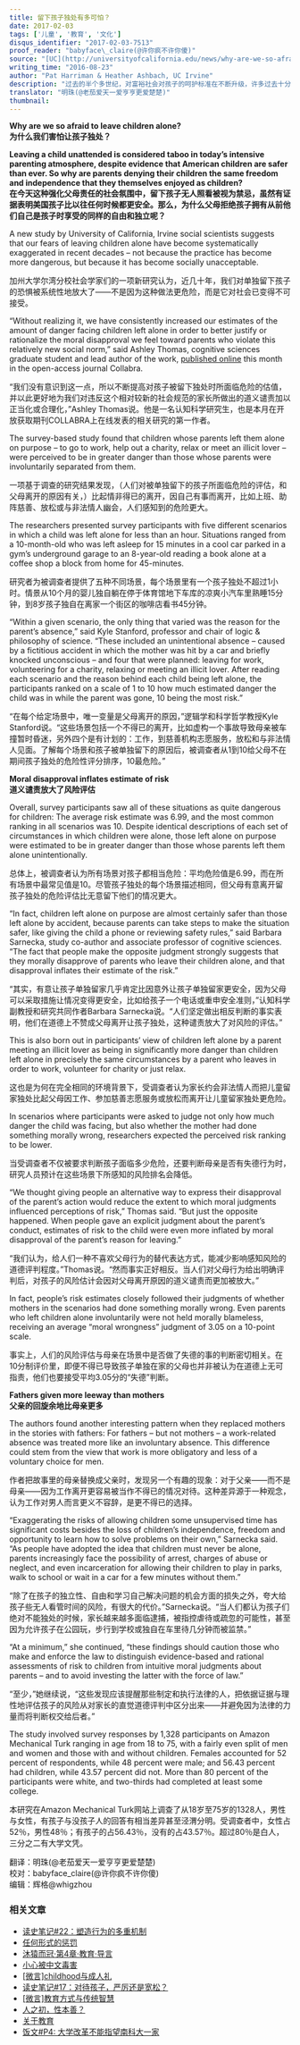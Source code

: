 ```yaml
---
title: 留下孩子独处有多可怕？
date: 2017-02-03
tags: ['儿童', '教育', '文化']
disqus_identifier: "2017-02-03-7513"
proof_reader: "babyface\_claire(@许你疯不许你傻)"
source: "[UC](http://universityofcalifornia.edu/news/why-are-we-so-afraid-leave-children-alone)"
writing_time: "2016-08-23"
author: "Pat Harriman & Heather Ashbach, UC Irvine"
description: "过去的半个多世纪，对富裕社会对孩子的呵护标准在不断升级，许多过去十分平常的事情如今已变得不可接受，比如将孩子单独留在家里，或者让孩子到离家几百米远的商店买东西，都可能被视为虐待儿童，大人们变得越来越紧张，虽然孩子们比过去安全得多……"
translator: "明珠(@老茄爱天一爱亨亨更爱楚楚)"
thumbnail:
---
```


**Why are we so afraid to leave children alone?**  
**为什么我们害怕让孩子独处？**

**Leaving a child unattended is considered taboo in today’s intensive parenting atmosphere, despite evidence that American children are safer than ever. So why are parents denying their children the same freedom and independence that they themselves enjoyed as children?**  
**在今天这种强化父母责任的社会氛围中，留下孩子无人照看被视为禁忌，虽然有证据表明美国孩子比以往任何时候都更安全。那么，为什么父母拒绝孩子拥有从前他们自己是孩子时享受的同样的自由和独立呢？**

A new study by University of California, Irvine social scientists suggests that our fears of leaving children alone have become systematically exaggerated in recent decades – not because the practice has become more dangerous, but because it has become socially unacceptable.

加州大学尔湾分校社会学家们的一项新研究认为，近几十年，我们对单独留下孩子的恐惧被系统性地放大了——不是因为这种做法更危险，而是它对社会已变得不可接受。

“Without realizing it, we have consistently increased our estimates of the amount of danger facing children left alone in order to better justify or rationalize the moral disapproval we feel toward parents who violate this relatively new social norm,” said Ashley Thomas, cognitive sciences graduate student and lead author of the work, [published online](http://www.collabra.org/articles/10.1525/collabra.33/) this month in the open-access journal Collabra.

“我们没有意识到这一点，所以不断提高对孩子被留下独处时所面临危险的估值，并以此更好地为我们对违反这个相对较新的社会规范的家长所做出的道义谴责加以正当化或合理化，”Ashley Thomas说。他是一名认知科学研究生，也是本月在开放获取期刊COLLABRA上在线发表的相关研究的第一作者。

The survey-based study found that children whose parents left them alone on purpose – to go to work, help out a charity, relax or meet an illicit lover – were perceived to be in greater danger than those whose parents were involuntarily separated from them.

一项基于调查的研究结果发现，（人们对被单独留下的孩子所面临危险的评估，和父母离开的原因有关，）比起情非得已的离开，因自己有事而离开，比如上班、助阵慈善、放松或与非法情人幽会，人们感知到的危险更大。

The researchers presented survey participants with five different scenarios in which a child was left alone for less than an hour. Situations ranged from a 10-month-old who was left asleep for 15 minutes in a cool car parked in a gym’s underground garage to an 8-year-old reading a book alone at a coffee shop a block from home for 45-minutes.

研究者为被调查者提供了五种不同场景，每个场景里有一个孩子独处不超过1小时。情景从10个月的婴儿独自躺在停于体育馆地下车库的凉爽小汽车里熟睡15分钟，到8岁孩子独自在离家一个街区的咖啡店看书45分钟。

“Within a given scenario, the only thing that varied was the reason for the parent’s absence,” said Kyle Stanford, professor and chair of logic & philosophy of science. “These included an unintentional absence – caused by a fictitious accident in which the mother was hit by a car and briefly knocked unconscious – and four that were planned: leaving for work, volunteering for a charity, relaxing or meeting an illicit lover. After reading each scenario and the reason behind each child being left alone, the participants ranked on a scale of 1 to 10 how much estimated danger the child was in while the parent was gone, 10 being the most risk.”

“在每个给定场景中，唯一变量是父母离开的原因，”逻辑学和科学哲学教授Kyle Stanford说。“这些场景包括一个不得已的离开，比如虚构一个事故导致母亲被车撞暂时昏迷，另外四个是有计划的：工作，到慈善机构志愿服务，放松和与非法情人见面。了解每个场景和孩子被单独留下的原因后，被调查者从1到10给父母不在期间孩子独处的危险性评分排序，10最危险。”

**Moral disapproval inflates estimate of risk**  
**道义谴责放大了风险评估**

Overall, survey participants saw all of these situations as quite dangerous for children: The average risk estimate was 6.99, and the most common ranking in all scenarios was 10. Despite identical descriptions of each set of circumstances in which children were alone, those left alone on purpose were estimated to be in greater danger than those whose parents left them alone unintentionally.

总体上，被调查者认为所有场景对孩子都相当危险：平均危险值是6.99，而在所有场景中最常见值是10。尽管孩子独处的每个场景描述相同，但父母有意离开留孩子独处的危险评估比无意留下他们的情况更大。

“In fact, children left alone on purpose are almost certainly safer than those left alone by accident, because parents can take steps to make the situation safer, like giving the child a phone or reviewing safety rules,” said Barbara Sarnecka, study co-author and associate professor of cognitive sciences. “The fact that people make the opposite judgment strongly suggests that they morally disapprove of parents who leave their children alone, and that disapproval inflates their estimate of the risk.”

“其实，有意让孩子单独留家几乎肯定比因意外让孩子单独留家更安全，因为父母可以采取措施让情况变得更安全，比如给孩子一个电话或重申安全准则，”认知科学副教授和研究共同作者Barbara Sarnecka说。“人们坚定做出相反判断的事实表明，他们在道德上不赞成父母离开让孩子独处，这种谴责放大了对风险的评估。”

This is also born out in participants’ view of children left alone by a parent meeting an illicit lover as being in significantly more danger than children left alone in precisely the same circumstances by a parent who leaves in order to work, volunteer for charity or just relax.

这也是为何在完全相同的环境背景下，受调查者认为家长约会非法情人而把儿童留家独处比起父母因工作、参加慈善志愿服务或放松而离开让儿童留家独处更危险。

In scenarios where participants were asked to judge not only how much danger the child was facing, but also whether the mother had done something morally wrong, researchers expected the perceived risk ranking to be lower.

当受调查者不仅被要求判断孩子面临多少危险，还要判断母亲是否有失德行为时，研究人员预计在这些场景下所感知的风险排名会降低。

“We thought giving people an alternative way to express their disapproval of the parent’s action would reduce the extent to which moral judgments influenced perceptions of risk,” Thomas said. “But just the opposite happened. When people gave an explicit judgment about the parent’s conduct, estimates of risk to the child were even more inflated by moral disapproval of the parent’s reason for leaving.”

“我们认为，给人们一种不喜欢父母行为的替代表达方式，能减少影响感知风险的道德评判程度。”Thomas说。“然而事实正好相反。当人们对父母行为给出明确评判后，对孩子的风险估计会因对父母离开原因的道义谴责而更加被放大。”

In fact, people’s risk estimates closely followed their judgments of whether mothers in the scenarios had done something morally wrong. Even parents who left children alone involuntarily were not held morally blameless, receiving an average “moral wrongness” judgment of 3.05 on a 10-point scale.

事实上，人们的风险评估与母亲在场景中是否做了失德的事的判断密切相关。在10分制评价里，即便不得已导致孩子单独在家的父母也并非被认为在道德上无可指责，他们也要接受平均3.05分的“失德”判断。

**Fathers given more leeway than mothers**  
**父亲的回旋余地比母亲更多**

The authors found another interesting pattern when they replaced mothers in the stories with fathers: For fathers – but not mothers – a work-related absence was treated more like an involuntary absence. This difference could stem from the view that work is more obligatory and less of a voluntary choice for men.

作者把故事里的母亲替换成父亲时，发现另一个有趣的现象：对于父亲——而不是母亲——因为工作离开更容易被当作不得已的情况对待。这种差异源于一种观念，认为工作对男人而言更义不容辞，是更不得已的选择。

“Exaggerating the risks of allowing children some unsupervised time has significant costs besides the loss of children’s independence, freedom and opportunity to learn how to solve problems on their own,” Sarnecka said. “As people have adopted the idea that children must never be alone, parents increasingly face the possibility of arrest, charges of abuse or neglect, and even incarceration for allowing their children to play in parks, walk to school or wait in a car for a few minutes without them.”

“除了在孩子的独立性、自由和学习自己解决问题的机会方面的损失之外，夸大给孩子些无人看管时间的风险，有很大的代价。”Sarnecka说。“当人们都认为孩子们绝对不能独处的时候，家长越来越多面临逮捕，被指控虐待或疏忽的可能性，甚至因为允许孩子在公园玩，步行到学校或独自在车里待几分钟而被监禁。”

“At a minimum,” she continued, “these findings should caution those who make and enforce the law to distinguish evidence-based and rational assessments of risk to children from intuitive moral judgments about parents – and to avoid investing the latter with the force of law.”

“至少，”她继续说，“这些发现应该提醒那些制定和执行法律的人，把依据证据与理性地评估孩子的风险从对家长的直觉道德评判中区分出来——并避免因为法律的力量而将判断权交给后者。”

The study involved survey responses by 1,328 participants on Amazon Mechanical Turk ranging in age from 18 to 75, with a fairly even split of men and women and those with and without children. Females accounted for 52 percent of respondents, while 48 percent were male; and 56.43 percent had children, while 43.57 percent did not. More than 80 percent of the participants were white, and two-thirds had completed at least some college.

本研究在Amazon Mechanical Turk网站上调查了从18岁至75岁的1328人，男性与女性，有孩子与没孩子人的回答有相当差异甚至泾渭分明。受调查者中，女性占52％，男性48％；有孩子的占56.43％，没有的占43.57％。超过80％是白人，三分之二有大学文凭。


翻译：明珠(@老茄爱天一爱亨亨更爱楚楚)  
校对：babyface\_claire(@许你疯不许你傻)  
编辑：辉格@whigzhou


### 相关文章

* [读史笔记#22：塑造行为的多重机制](https://headsalon.org/archives/7463.html "读史笔记#22：塑造行为的多重机制")
* [任何形式的惩罚](https://headsalon.org/archives/7774.html "任何形式的惩罚")
* [沐猿而冠·第4章·教育·导言](https://headsalon.org/archives/6831.html "沐猿而冠·第4章·教育·导言")
* [小心被中文毒害](https://headsalon.org/archives/6935.html "小心被中文毒害")
* [[微言]childhood与成人礼](https://headsalon.org/archives/5280.html "[微言]childhood与成人礼")
* [读史笔记#17：对待孩子，严厉还是宽松？](https://headsalon.org/archives/5224.html "读史笔记#17：对待孩子，严厉还是宽松？")
* [[微言]教育方式与传统智慧](https://headsalon.org/archives/4252.html "[微言]教育方式与传统智慧")
* [人之初，性本善？](https://headsalon.org/archives/2166.html "人之初，性本善？")
* [关于教育](https://headsalon.org/archives/2161.html "关于教育")
* [饭文#P4: 大学改革不能指望南科大一家](https://headsalon.org/archives/1542.html "饭文#P4: 大学改革不能指望南科大一家")
